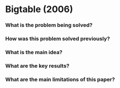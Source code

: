 # Bigtable (2006)

### What is the problem being solved?


### How was this problem solved previously?


### What is the main idea?


### What are the key results?


### What are the main limitations of this paper?
